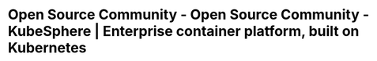 ---
title: Open Source Community - Open Source Community - KubeSphere | Enterprise container platform, built on Kubernetes
description: KubeSphere is an open source container platform based on Kubernetes for enterprise app development and deployment, suppors installing anywhere from on-premise datacenter to any cloud to edge.
keywords: KubeSphere, Kubernetes Dashboard, Install Enterprise Kubernetes, DevOps, Istio, Service Mesh, Jenkins, container platform


css: "scss/conferences.scss"

viewDetail: View Details

list:
  - name: KubeCon
    content: KUBECON_DESC
    icon: images/conferences/kubecon.svg
    bg: images/conferences/kubecon-bg.svg
    children:
      - name: 'Multi-tenant Management: Creating Accounts, Roles, Workspaces, Projects and DevOps Projects'
        summary: ObjectiveIn this quickstart, as a cluster admin, you will learn how to create workspaces, roles and user accounts, and then invite new users…
        author: xxx
        link: admin-quick-start
        image:

      - name: Managing Canary Release of Microservice Application on Kubernetes with Istio
        summary: Istio’s service mesh is able to manage traffic distribution with complete independence from deployment scaling, which enables a simpler, yet…
        author: xxx
        link: canary-release
        image:

      - name: Deploying a Grafana Application to Kubernetes Using Application Template
        summary: ObjectiveThis tutorial shows you how to quickly deploy a Grafana application in KubeSphere via App Template, demonstrating the basic…
        author: xxx
        link: app-template
        image:

  - name: QCon International Software Development Conference
    content: QCON_DESC
    icon: images/conferences/qcon.svg
    bg: images/conferences/qcon-bg.svg
    children:
      - name: Creating a CI/CD Pipeline to Deploy Spring Boot App to Kubernetes
        summary: ObjectiveThis tutorial shows you how to create a CI/CD Pipeline within DevOps project, which is intended for deploying a Spring Boot sample…
        author: xxx
        link: cicd-jenkinsfile
        image:

      - name: Creating Horizontal Pod Autoscaler for Deployment
        summary: The Horizontal Pod Autoscaler automatically scales the number of pods in a deployment based on observed CPU utilization or Memory usage. The…
        author: xxx
        link: hpa
        image:
---